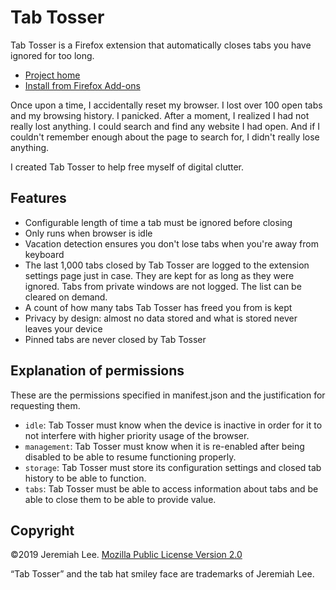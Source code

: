 # Tab Tosser

Tab Tosser is a Firefox extension that automatically closes tabs you have ignored for too long.

- [Project home](https://www.jeremiahlee.com/tab-tosser/)
- [Install from Firefox Add-ons](https://addons.mozilla.org/en-US/firefox/addon/tab-tosser/)

Once upon a time, I accidentally reset my browser. I lost over 100 open tabs and my browsing history. I panicked. After a moment, I realized I had not really lost anything. I could search and find any website I had open. And if I couldn't remember enough about the page to search for, I didn't really lose anything.

I created Tab Tosser to help free myself of digital clutter.


## Features

- Configurable length of time a tab must be ignored before closing
- Only runs when browser is idle
- Vacation detection ensures you don't lose tabs when you're away from keyboard
- The last 1,000 tabs closed by Tab Tosser are logged to the extension settings page just in case. They are kept for as long as they were ignored. Tabs from private windows are not logged. The list can be cleared on demand.
- A count of how many tabs Tab Tosser has freed you from is kept
- Privacy by design: almost no data stored and what is stored never leaves your device
- Pinned tabs are never closed by Tab Tosser


## Explanation of permissions

These are the permissions specified in manifest.json and the justification for requesting them.

- `idle`: Tab Tosser must know when the device is inactive in order for it to not interfere with higher priority usage of the browser.
- `management`: Tab Tosser must know when it is re-enabled after being disabled to be able to resume functioning properly.
- `storage`: Tab Tosser must store its configuration settings and closed tab history to be able to function.
- `tabs`: Tab Tosser must be able to access information about tabs and be able to close them to be able to provide value.


## Copyright

©2019 Jeremiah Lee. [Mozilla Public License Version 2.0](LICENSE.md)

“Tab Tosser” and the tab hat smiley face are trademarks of Jeremiah Lee.
